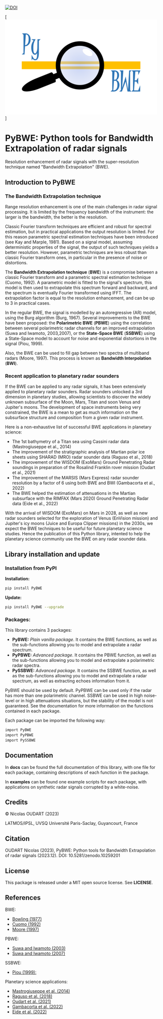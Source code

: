 [![DOI](https://zenodo.org/badge/724105763.svg)](https://zenodo.org/doi/10.5281/zenodo.10259072)

[<img src="https://github.com/NicOudart/PyBWE/raw/main/Logo_PyBWE.png" width="500"/>]

# PyBWE: Python tools for Bandwidth Extrapolation of radar signals

Resolution enhancement of radar signals with the super-resolution technique named "Bandwidth Extrapolation" (BWE).

## Introduction to PyBWE

### The Bandwidth Extrapolation technique

Range resolution enhancement is one of the main challenges in radar signal processing. It is limited by the frequency 
bandwidth of the instrument: the larger is the bandwidth, the better is the resolution. 

Classic Fourier transform techniques are efficient and robust for spectral estimation, but in practical applications 
the output resolution is limited. For this reason parametric spectral estimation techniques have been introduced (see 
Kay and Marple, 1981). Based on a signal model, assuming deterministic properties of the signal, the output of such 
techniques yields a better resolution. However, parametric techniques are less robust than classic Fourier transform 
ones, in particular in the presence of noise or distortions.

The **Bandwidth Extrapolation technique** (**BWE**) is a compromise between a classic Fourier transform and a 
parametric spectral estimation technique (Cuomo, 1992). A parametric model is fitted to the signal's spectrum, this 
model is then used to extrapolate this spectrum forward and backward, and the spectrum is eventually Fourier 
transformed using IFFT.
The extrapolation factor is equal to the resolution enhancement, and can be up to 3 in practical cases.

In the regular BWE, the signal is modelled by an autoregressive (AR) model, using the Burg algorithm (Burg, 1967). 
Several improvements to the BWE have been proposed: the **Polarimetric BWE** (**PBWE**) using the correlation between several 
polarimetric radar channels for an improved extrapolation (Suwa and Iwamoto, 2003,2007), or the **State-Space BWE** 
(**SSBWE**) using a State-Space model to account for noise and exponential distortions in the signal (Piou, 1999).

Also, the BWE can be used to fill gap between two spectra of multiband radars (Moore, 1997). This process is known as
**Bandwidth Interpolation** (**BWI**).

### Recent application to planetary radar sounders

If the BWE can be applied to any radar signals, it has been extensively applied to planetary radar sounders. 
Radar sounders unlocked a 3rd dimension in planetary studies, allowing scientists to discover the widely unknown 
subsurface of the Moon, Mars, Titan and soon Venus and Jupiter's moons. The development of space instruments being 
very constrained, the BWE is a mean to get as much information on the subsurface structure and composition from a 
given radar instrument.
 
Here is a non-exhaustive list of successful BWE applications in planetary science:

* The 1st bathymetry of a Titan sea using Cassini radar data (Mastrogiuseppe et al., 2014)
* The improvement of the stratigraphic analysis of Martian polar ice sheets using SHARAD (MRO) radar sounder data (Raguso et al., 2018)
* The improvement of the WISDOM (ExoMars) Ground Penetrating Radar soundings in preparation of the Rosalind Franklin rover mission (Oudart et al., 2021)
* The improvement of the MARSIS (Mars Express) radar sounder resolution by a factor of 6 using both BWE and BWI (Gambacorta et al., 2022)
* The BWE helped the estimation of attenuations in the Martian subsurface with the RIMFAX (Mars 2020) Ground Penetrating Radar data (Eide et al., 2022)

With the arrival of WISDOM (ExoMars) on Mars in 2028, as well as new radar sounders selected for the exploration of 
Venus (EnVision mission) and Jupiter's icy moons (Juice and Europa Clipper missions) in the 2030s, we expect the BWE 
techniques to be useful for future planetary science studies. Hence the publication of this Python library, intented 
to help the planetary science community use the BWE on any radar sounder data.

## Library installation and update

### Installation from PyPI

**Installation:**
~~~bash
pip install PyBWE
~~~

**Update:**
~~~bash
pip install PyBWE --upgrade
~~~

### Packages:

This library contains 3 packages:

* **PyBWE:** _Plain vanilla package_. It contains the BWE functions, as well as the sub-functions allowing you to model and extrapolate a radar spectrum.
* **PyPBWE:** _Advanced package_. It contains the PBWE function, as well as the sub-functions allowing you to model and extrapolate a polarimetric radar spectra.
* **PySSBWE:** _Advanced package_. It contains the SSBWE function, as well as the sub-functions allowing you to model and extrapolate a radar spectrum, as well as extracting echoes information from it.

PyBWE should be used by default. PyPBWE can be used only if the radar has more than one polarimetric channel. SSBWE 
can be used in high noise-level or in high attenuations situations, but the stability of the model is not guaranteed.
See the documentation for more information on the functions contained in each package.

Each package can be imported the following way:

~~~bash
import PyBWE
import PyPBWE
import PySSBWE
~~~

## Documentation

In **docs** can be found the full documentation of this library, with one file for each package, containing descriptions of each function in the package. 

In **examples** can be found one example scripts for each package, with applications on synthetic radar signals corrupted by a white-noise.

## Credits

© Nicolas OUDART (2023)

LATMOS/IPSL, UVSQ Université Paris-Saclay, Guyancourt, France

## Citation

OUDART Nicolas (2023), PyBWE: Python tools for Bandwidth Extrapolation of radar signals (2023.12).
DOI: 10.5281/zenodo.10259201

## License

This package is released under a MIT open source license. See **LICENSE**.

## References

BWE:
* [Bowling (1977)](https://apps.dtic.mil/sti/pdfs/ADA042817.pdf)
* [Cuomo (1992)](https://apps.dtic.mil/sti/tr/pdf/ADA258462.pdf)
* [Moore (1997)](https://citeseerx.ist.psu.edu/document?repid=rep1&type=pdf&doi=5e09b4f4c00f6f660495a38c279961031a376e59)

PBWE:
* [Suwa and Iwamoto (2003)](https://doi.org/10.1109/IGARSS.2003.1295505)
* [Suwa and Iwamoto (2007)](https://doi.org/10.1109/TGRS.2006.885406)

SSBWE:
* [Piou (1999):](https://apps.dtic.mil/sti/pdfs/ADA366105.pdf)

Planetary science applications:
* [Mastrogiuseppe et al. (2014)](https://doi.org/10.1002/2013GL058618)
* [Raguso et al. (2018)](https://doi.org/10.1109/MetroAeroSpace.2018.8453529)
* [Oudart et al. (2021)](https://doi.org/10.1016/j.pss.2021.105173)
* [Gambacorta et al. (2022)](https://doi.org/10.1109/TGRS.2022.3216893)
* [Eide et al. (2022)](https://doi.org/10.1029/2022GL101429)
